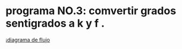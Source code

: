# programa NO.3: comvertir grados sentigrados a k y f .

¡[diagrama de flujo ](diagrama.png "diagrama deflujo")